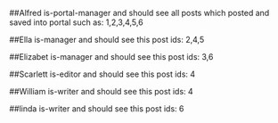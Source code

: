 ##Alfred
is-portal-manager and should see all posts which posted and saved into portal such as: 1,2,3,4,5,6


##Ella
is-manager and should see this post ids: 2,4,5


##Elizabet
is-manager and should see this post ids: 3,6


##Scarlett
is-editor and should see this post ids: 4


##William
is-writer and should see this post ids: 4


##linda
is-writer and should see this post ids: 6

